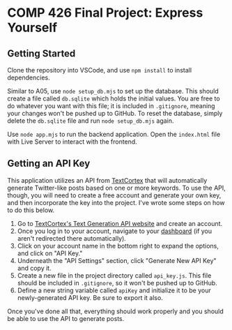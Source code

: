 # COMP 426 Final Project: Express Yourself

## Getting Started

Clone the repository into VSCode, and use `npm install` to install dependencies.

Similar to A05, use `node setup_db.mjs` to set up the database. This should create a file called `db.sqlite` which holds the initial values. You are free to do whatever you want with this file; it is included in `.gitignore`, meaning your changes won't be pushed up to GitHub. To reset the database, simply delete the `db.sqlite` file and run `node setup_db.mjs` again.

Use `node app.mjs` to run the backend application. Open the `index.html` file with Live Server to interact with the frontend.

## Getting an API Key

This application utilizes an API from [TextCortex](https://textcortex.com/) that will automatically generate Twitter-like posts based on one or more keywords. To use the API, though, you will need to create a free account and generate your own key, and then incorporate the key into the project. I've wrote some steps on how to do this below.

1. Go to [TextCortex's Text Generation API website](https://textcortex.com/text-generation-api) and create an account.
2. Once you log in to your account, navigate to your [dashboard](https://app.textcortex.com/user/dashboard) (if you aren't redirected there automatically). 
3. Click on your account name in the bottom right to expand the options, and click on "API Key."
4. Underneath the "API Settings" section, click "Generate New API Key" and copy it.
5. Create a new file in the project directory called `api_key.js`. This file should be included in `.gitignore`, so it won't be pushed up to GitHub.
6. Define a new string variable called `apiKey` and initialize it to be your newly-generated API key. Be sure to export it also.

Once you've done all that, everything should work properly and you should be able to use the API to generate posts.